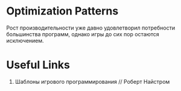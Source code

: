 # Optimization Patterns

Рост производительности уже давно удовлетворил потребности большинства программ, однако игры до сих пор остаются исключением.

# Useful Links

1. Шаблоны игрового программирования // Роберт Найстром